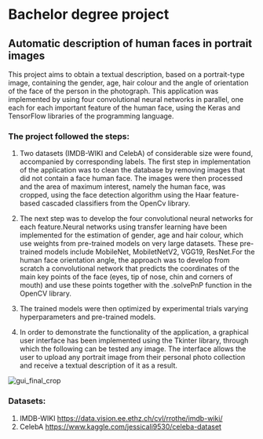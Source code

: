 # Bachelor degree project 
## Automatic description of human faces in portrait images

This project aims to obtain a textual description, based on a
portrait-type image, containing the gender, age, hair colour and the angle of orientation of the face of the person in the photograph.
This application was implemented by using four convolutional neural networks in parallel, one each 
for each important feature of the human face, using the Keras and TensorFlow libraries of the 
programming language.

### The project followed the steps:

1. Two datasets (IMDB-WIKI and CelebA) of considerable size were found, accompanied by corresponding labels. The first step in implementation of the application was to clean the database by removing images that did not contain a face 
human face. The images were then processed and the area of maximum interest, namely the human face, was cropped, using the face detection algorithm using the Haar feature-based cascaded classifiers from the OpenCv library.


2. The next step was to develop the four convolutional neural networks for each feature.Neural networks using transfer learning have been implemented for the estimation of gender, age and hair colour, which use weights from pre-trained models on very large datasets. These pre-trained models include MobileNet, MobiletNetV2, VGG19, ResNet.For the human face orientation angle, the approach was to develop from scratch a convolutional network that predicts the coordinates of the main key points of the face (eyes, tip of nose, chin and corners of mouth) and use these points together with the .solvePnP function in the OpenCV library. 


3. The trained models were then optimized by experimental trials varying 
hyperparameters and pre-trained models.
   
4. In order to demonstrate the functionality of the application, a graphical user interface has been implemented using the Tkinter library, through which the following can be tested 
any image. The interface allows the user to upload any portrait image from their personal photo collection 
and receive a textual description of it as a result.

![gui_final_crop](https://user-images.githubusercontent.com/93477871/139587791-f79261f4-1b90-4471-9dae-44358717b7ba.png)

   

### Datasets:
1. IMDB-WIKI https://data.vision.ee.ethz.ch/cvl/rrothe/imdb-wiki/
2. CelebA https://www.kaggle.com/jessicali9530/celeba-dataset
